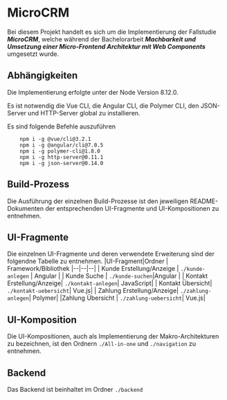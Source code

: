 
# MicroCRM
Bei diesem Projekt handelt es sich um die Implementierung der Fallstudie ***MicroCRM***, welche während der Bachelorarbeit ***Machbarkeit und Umsetzung einer Micro-Frontend Architektur mit Web Components*** umgesetzt wurde.
## Abhängigkeiten

Die Implementierung erfolgte unter der Node Version 8.12.0.

Es ist notwendig die Vue CLI, die Angular CLI, die Polymer CLI, den JSON-Server und HTTP-Server global zu installieren.

Es sind folgende Befehle auszuführen

```
	npm i -g @vue/cli@3.2.1
	npm i -g @angular/cli@7.0.5
	npm i -g polymer-cli@1.8.0
	npm i -g http-server@0.11.1
	npm i -g json-server@0.14.0
```

## Build-Prozess

Die Ausführung der einzelnen Build-Prozesse ist den jeweiligen README-Dokumenten der entsprechenden UI-Fragmente und UI-Kompositionen zu entnehmen.

## UI-Fragmente

Die einzelnen UI-Fragmente und deren verwendete Erweiterung sind der folgendne Tabelle zu entnehmen. 
|UI-Fragment|Ordner  | Framework/Bibliothek
|--|--|--|
| Kunde Erstellung/Anzeige | `./kunde-anlegen` | Angular |
| Kunde Suche | `./kunde-suchen`|Angular |
| Kontakt Erstellung/Anzeige| `./kontakt-anlegen`| JavaScript|
| Kontakt Übersicht| `./kontakt-uebersicht`| Vue.js|
| Zahlung Erstellung/Anzeige| `./zahlung-anlegen`| Polymer|
|Zahlung Übersicht | `./zahlung-uebersicht`| Vue.js|


## UI-Komposition
Die UI-Kompositionen, auch als Implementierung der Makro-Architekturen zu bezeichnen, ist den Ordnern `./All-in-one` und `./navigation` zu entnehmen.
## Backend

Das Backend ist beinhaltet im Ordner ```./backend```

